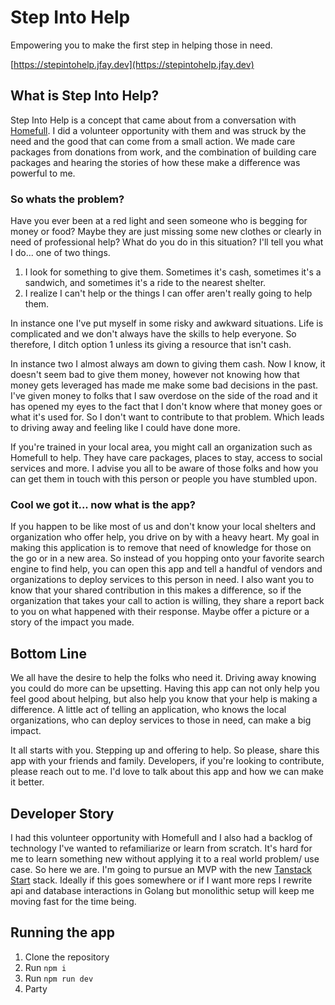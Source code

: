 # Step Into Help

Empowering you to make the first step in helping those in need.

[https://stepintohelp.jfay.dev](https://stepintohelp.jfay.dev)

## What is Step Into Help?

Step Into Help is a concept that came about from a conversation with [Homefull](https://www.homefull.org/). I did a volunteer opportunity with them and was struck by the need and the good that can come from a small action. We made care packages from donations from work, and the combination of building care packages and hearing the stories of how these make a difference was powerful to me.

### So whats the problem?

Have you ever been at a red light and seen someone who is begging for money or food? Maybe they are just missing some new clothes or clearly in need of professional help?
What do you do in this situation?
I'll tell you what I do... one of two things.

1. I look for something to give them. Sometimes it's cash, sometimes it's a sandwich, and sometimes it's a ride to the nearest shelter.
2. I realize I can't help or the things I can offer aren't really going to help them.

In instance one I've put myself in some risky and awkward situations. Life is complicated and we don't always have the skills to help everyone. So therefore, I ditch option 1 unless its giving a resource that isn't cash.

In instance two I almost always am down to giving them cash. Now I know, it doesn't seem bad to give them money, however not knowing how that money gets leveraged has made me make some bad decisions in the past. I've given money to folks that I saw overdose on the side of the road and it has opened my eyes to the fact that I don't know where that money goes or what it's used for. So I don't want to contribute to that problem. Which leads to driving away and feeling like I could have done more.

If you're trained in your local area, you might call an organization such as Homefull to help. They have care packages, places to stay, access to social services and more. I advise you all to be aware of those folks and how you can get them in touch with this person or people you have stumbled upon.

### Cool we got it... now what is the app?

If you happen to be like most of us and don't know your local shelters and organization who offer help, you drive on by with a heavy heart. My goal in making this application is to remove that need of knowledge for those on the go or in a new area. So instead of you hopping onto your favorite search engine to find help, you can open this app and tell a handful of vendors and organizations to deploy services to this person in need. I also want you to know that your shared contribution in this makes a difference, so if the organization that takes your call to action is willing, they share a report back to you on what happened with their response. Maybe offer a picture or a story of the impact you made.

## Bottom Line

We all have the desire to help the folks who need it. Driving away knowing you could do more can be upsetting. Having this app can not only help you feel good about helping, but also help you know that your help is making a difference. A little act of telling an application, who knows the local organizations, who can deploy services to those in need, can make a big impact.

It all starts with you. Stepping up and offering to help. So please, share this app with your friends and family. Developers, if you're looking to contribute, please reach out to me. I'd love to talk about this app and how we can make it better.

## Developer Story

I had this volunteer opportunity with Homefull and I also had a backlog of technology I've wanted to refamiliarize or learn from scratch. It's hard for me to learn something new without applying it to a real world problem/ use case. So here we are. I'm going to pursue an MVP with the new [Tanstack Start](https://tanstack.com/start/latest) stack. Ideally if this goes somewhere or if I want more reps I rewrite api and database interactions in Golang but monolithic setup will keep me moving fast for the time being.

## Running the app

1. Clone the repository
2. Run `npm i`
3. Run `npm run dev`
4. Party
